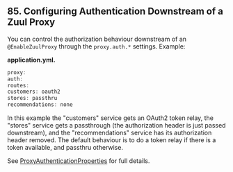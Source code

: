 ## 85. Configuring Authentication Downstream of a Zuul Proxy

You can control the authorization behaviour downstream of an  `@EnableZuulProxy`  through the  `proxy.auth.*`  settings. Example:

**application.yml.**  

```java
proxy:
auth:
routes:
customers: oauth2
stores: passthru
recommendations: none
```

In this example the "customers" service gets an OAuth2 token relay, the "stores" service gets a passthrough (the authorization header is just passed downstream), and the "recommendations" service has its authorization header removed. The default behaviour is to do a token relay if there is a token available, and passthru otherwise.

See [ProxyAuthenticationProperties](https://github.com/spring-cloud/spring-cloud-security/tree/master/src/main/java/org/springframework/cloud/security/oauth2/proxy/ProxyAuthenticationProperties) for full details.
